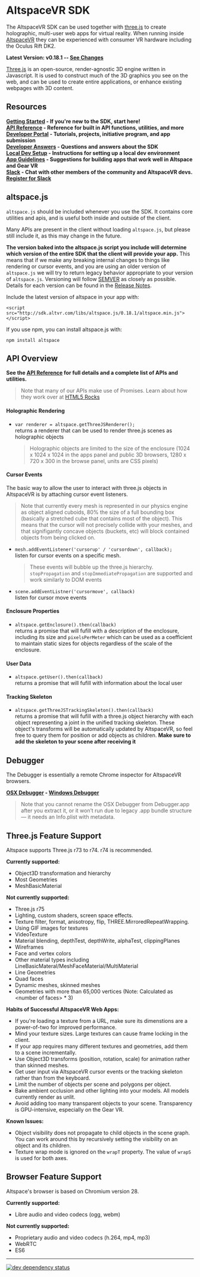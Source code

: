 # AltspaceVR SDK

The AltspaceVR SDK can be used together with [three.js] to create holographic, multi-user web apps for virtual reality. When running inside [AltspaceVR](http://altvr.com/) they can be experienced with consumer VR hardware including the Oculus Rift DK2.  

**Latest Version: v0.18.1 -- [See Changes](https://github.com/AltspaceVR/AltspaceSDK/releases/tag/v0.18.1)**  

<!-- 
!!!!!!!!!!!!!!!!!!!!!!!!!!!!!!!!!!!!!!!!!!!!!!!!!!!!!!!!!!!!!!!!!
THIS FILE IS GENERATED FROM README.md.template. EDIT THAT INSTEAD
!!!!!!!!!!!!!!!!!!!!!!!!!!!!!!!!!!!!!!!!!!!!!!!!!!!!!!!!!!!!!!!!!
--> 

[Three.js](http://threejs.org/) is an open-source, render-agnostic 3D engine written in Javascript. It is used to construct much of the 3D graphics you see on the web, and can be used to create entire applications, or enhance existing webpages with 3D content.

## Resources

**[Getting Started] - If you're new to the SDK, start here!**  
**[API Reference] - Reference for built in API functions, utilities, and more**  
**[Developer Portal] - Tutorials, projects, initiative program, and app submission**  
**[Developer Answers] - Questions and answers about the SDK**  
**[Local Dev Setup] - Instructions for setting up a local dev environment**  
**[App Guidelines] - Suggestions for building apps that work well in Altspace and Gear VR**    
**[Slack] - Chat with other members of the community and AltspaceVR devs.  [Register for Slack](http://altspacevr-slackin.herokuapp.com)**  


## altspace.js 

`altspace.js` should be included whenever you use the SDK. It contains core utilities and apis, and is useful both inside and outside of the client.  

Many APIs are present in the client without loading `altspace.js`, but please still include it, as this may change in the future.  

**The version baked into the altspace.js script you include will determine which version of the entire SDK that the client will provide your app.** This means that if we make any breaking internal changes to things like rendering or cursor events, and you are using an older version of `altspace.js` we will try to return legacy behavior appropriate to your version of `altspace.js`. Versioning will follow [SEMVER](http://semver.org/) as closely as possible. Details for each version can be found in the [Release Notes](https://github.com/AltspaceVR/AltspaceSDK/releases).

Include the latest version of altspace in your app with:

`<script src="http://sdk.altvr.com/libs/altspace.js/0.18.1/altspace.min.js"></script>`

If you use npm, you can install altspace.js with:

`npm install altspace`

## API Overview  

**See the [API Reference](http://altspacevr.github.io/AltspaceSDK/doc) for full details and a complete list of APIs and utilities.**  

> Note that many of our APIs make use of Promises. Learn about how they work over at [HTML5 Rocks](http://www.html5rocks.com/en/tutorials/es6/promises/)

#### Holographic Rendering

* `var renderer = altspace.getThreeJSRenderer();`  
 returns a renderer that can be used to render three.js scenes as holographic objects  

  > Holographic objects are limited to the size of the enclosure (1024 x 1024 x 1024 in the apps panel and public 3D browsers, 1280 x 720 x 300 in the browse panel, units are CSS pixels)

#### Cursor Events

The basic way to allow the user to interact with three.js objects in AltspaceVR is by attaching cursor event listeners. 

>Note that currently every mesh is represented in our physics engine as object aligned cuboids, 80% the size of a full bounding box (basically a stretched cube that contains most of the object). This means that the cursor will not precisely collide with your meshes, and that signifigantly concave objects (buckets, etc) will block contained objects from being clicked on.

* `mesh.addEventListener('cursorup' / 'cursordown', callback);`  
 listen for cursor events on a specific mesh.  

  >These events will bubble up the three.js hierarchy. `stopPropagation` and `stopImmediatePropagation` are supported and work similarly to DOM events
* `scene.addEventListner('cursormove', callback)`  
 listen for cursor move events

#### Enclosure Properties

* `altspace.getEnclosure().then(callback)`  
 returns a promise that will fufill with a description of the enclosure, including its size and `pixelsPerMeter` which can be used as a coefficient to maintain static sizes for objects regardless of the scale of the enclosure.  

#### User Data

* `altspace.getUser().then(callback)`  
 returns a promise that will fufill with information about the local user

#### Tracking Skeleton

* `altspace.getThreeJSTrackingSkeleton().then(callback)`  
 returns a promise that will fufill with a three.js object hierarchy with each object representing a joint in the unified tracking skeleton. These object's transforms will be automatically updated by AltspaceVR, so feel free to query them for position or add objects as children. **Make sure to add the skeleton to your scene after receiving it**

## Debugger

The Debugger is essentially a remote Chrome inspector for AltspaceVR browsers.  

**[OSX Debugger](http://sdk.altvr.com/debugger/DebuggerMacOSX.zip) - [Windows Debugger](http://sdk.altvr.com/debugger/DebuggerWindows.zip)**   
> Note that you cannot rename the OSX Debugger from Debugger.app after you extract it, or it won’t run due to legacy .app bundle structure — it needs an Info.plist with metadata.  

## Three.js Feature Support
Altspace supports Three.js r73 to r74. r74 is recommended.

**Currently supported:**
* Object3D transformation and hierarchy
* Most Geometries
* MeshBasicMaterial

**Not currently supported:**
* Three.js r75
* Lighting, custom shaders, screen space effects.
* Texture filter, format, anisotropy, flip, THREE.MirroredRepeatWrapping.
* Using GIF images for textures
* VideoTexture
* Material blending, depthTest, depthWrite, alphaTest, clippingPlanes
* Wireframes
* Face and vertex colors
* Other material types including LineBasicMateral/MeshFaceMaterial/MultiMaterial
* Line Geometries
* Quad faces
* Dynamic meshes, skinned meshes
* Geometries with more than 65,000 vertices (Note: Calculated as &lt;number of faces&gt; * 3)

**Habits of Successful AltspaceVR Web Apps:**
* If you're loading a texture from a URL, make sure its dimenstions are a power-of-two for improved performance.
* Mind your texture sizes. Large textures can cause frame locking in the client.
* If your app requires many different textures and geometries, add them to a scene incrementally.
* Use Object3D transforms (position, rotation, scale) for animation rather than skinned meshes.
* Get user input via AltspaceVR cursor events or the tracking skeleton rather than from the keyboard.
* Limit the number of objects per scene and polygons per object.
* Bake ambient occlusion and other lighting into your models. All models currently render as unlit.  
* Avoid adding too many transparent objects to your scene. Transparency is GPU-intensive, especially on the Gear VR.

**Known Issues:**
* Object visibility does not propagate to child objects in the scene graph. 
  You can work around this by recursively setting the visibility on an object and its children.
* Texture wrap mode is ignored on the `wrapT` property. The value of `wrapS` is used for both axes.

## Browser Feature Support
Altspace's browser is based on Chromium version 28.

**Currently supported:**
* Libre audio and video codecs (ogg, webm)

**Not currently supported:**
* Proprietary audio and video codecs (h.264, mp4, mp3)
* WebRTC
* ES6

[three.js]: http://threejs.org/

[Wiki]: https://github.com/AltspaceVR/AltspaceSDK/wiki
[Developer Answers]: http://answers.altvr.com
[GitHub Issues]: https://github.com/AltspaceVR/AltspaceSDK/issues
[Developer Portal]: http://developer.altvr.com
[API Reference]: http://altspacevr.github.io/AltspaceSDK/doc/
[Local Dev Setup]: https://developer.altvr.com/local-dev/
[App Guidelines]: https://slack-files.com/T0B35FQCT-F0LED1QC9-299cb2300f
[Getting Started]: https://developer.altvr.com/get-started/
[Slack]: https://altspacevrsdk.slack.com

[Tutorial Series]: https://developer.altvr.com/get-started/

[Flocking Birds]: http://threejs.org/examples/canvas_geometry_birds.html "Objects simulating the Boid flocking algorithm."
[Voxel Painter]: http://threejs.org/examples/#webgl_interactive_voxelpainter "Interactively add objects to the world."
[Draggable Cubes]: http://threejs.org/examples/#webgl_interactive_draggablecubes "Click-and-drag to move objects around."
[Falling Cubes]: http://chandlerprall.github.io/Physijs/examples/collisions.html "Gravity/collision simulation using Physijs plugin."
[OBJ/MTL Import]: http://threejs.org/examples/#webgl_loader_obj_mtl "Load objects from OBJ/MTL files from Blender."
[Hemisphere Light]: http://threejs.org/examples/#webgl_lights_hemisphere "Flying bird, with a dynamic shadow and toggleable lighting."
[Material Reflection]: http://threejs.org/examples/#webgl_materials_cars_camaro "Car with a reflective material that can change color."
[Point Cloud]: http://threejs.org/examples/#webgl_particles_dynamic "People made of particles that fall to the ground then reconstruct."
[Three.js Scene]: http://threejs.org/examples/#webgl_loader_scene "Scene with eclectic objects exported from Three.js then imported back."
[Ocean Shader]: http://threejs.org/examples/#webgl_shaders_ocean "Sphere submerging into an ocean rendered with a custom WebGL shader."

[Live Coding Tutorial]: https://www.youtube.com/watch?v=R47GvXmvmec
[AltspaceVR looking for SDK Collaborators]: https://www.youtube.com/watch?v=dk8i5or4PJI

---

[![dev dependency status](https://david-dm.org/AltspaceVR/AltspaceSDK/dev-status.svg)](https://david-dm.org/AltspaceVR/AltspaceSDK/#info=devDependencies)
